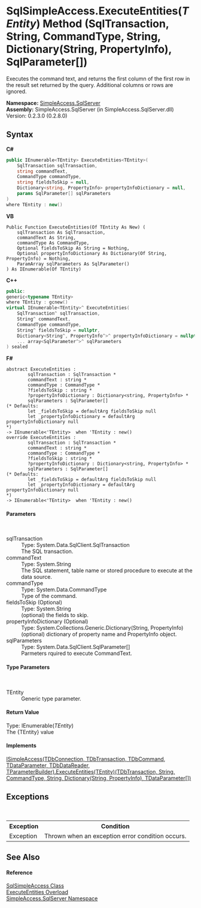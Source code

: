 # SqlSimpleAccess.ExecuteEntities(*TEntity*) Method (SqlTransaction, String, CommandType, String, Dictionary(String, PropertyInfo), SqlParameter[])
 

Executes the command text, and returns the first column of the first row in the result set returned by the query. Additional columns or rows are ignored.

**Namespace:**&nbsp;<a href="0aec4ece-a28c-8a60-ec49-ed778f89c036">SimpleAccess.SqlServer</a><br />**Assembly:**&nbsp;SimpleAccess.SqlServer (in SimpleAccess.SqlServer.dll) Version: 0.2.3.0 (0.2.8.0)

## Syntax

**C#**<br />
``` C#
public IEnumerable<TEntity> ExecuteEntities<TEntity>(
	SqlTransaction sqlTransaction,
	string commandText,
	CommandType commandType,
	string fieldsToSkip = null,
	Dictionary<string, PropertyInfo> propertyInfoDictionary = null,
	params SqlParameter[] sqlParameters
)
where TEntity : new()

```

**VB**<br />
``` VB
Public Function ExecuteEntities(Of TEntity As New) ( 
	sqlTransaction As SqlTransaction,
	commandText As String,
	commandType As CommandType,
	Optional fieldsToSkip As String = Nothing,
	Optional propertyInfoDictionary As Dictionary(Of String, PropertyInfo) = Nothing,
	ParamArray sqlParameters As SqlParameter()
) As IEnumerable(Of TEntity)
```

**C++**<br />
``` C++
public:
generic<typename TEntity>
where TEntity : gcnew()
virtual IEnumerable<TEntity>^ ExecuteEntities(
	SqlTransaction^ sqlTransaction, 
	String^ commandText, 
	CommandType commandType, 
	String^ fieldsToSkip = nullptr, 
	Dictionary<String^, PropertyInfo^>^ propertyInfoDictionary = nullptr, 
	... array<SqlParameter^>^ sqlParameters
) sealed
```

**F#**<br />
``` F#
abstract ExecuteEntities : 
        sqlTransaction : SqlTransaction * 
        commandText : string * 
        commandType : CommandType * 
        ?fieldsToSkip : string * 
        ?propertyInfoDictionary : Dictionary<string, PropertyInfo> * 
        sqlParameters : SqlParameter[] 
(* Defaults:
        let _fieldsToSkip = defaultArg fieldsToSkip null
        let _propertyInfoDictionary = defaultArg propertyInfoDictionary null
*)
-> IEnumerable<'TEntity>  when 'TEntity : new()
override ExecuteEntities : 
        sqlTransaction : SqlTransaction * 
        commandText : string * 
        commandType : CommandType * 
        ?fieldsToSkip : string * 
        ?propertyInfoDictionary : Dictionary<string, PropertyInfo> * 
        sqlParameters : SqlParameter[] 
(* Defaults:
        let _fieldsToSkip = defaultArg fieldsToSkip null
        let _propertyInfoDictionary = defaultArg propertyInfoDictionary null
*)
-> IEnumerable<'TEntity>  when 'TEntity : new()
```


#### Parameters
&nbsp;<dl><dt>sqlTransaction</dt><dd>Type: System.Data.SqlClient.SqlTransaction<br />The SQL transaction.</dd><dt>commandText</dt><dd>Type: System.String<br />The SQL statement, table name or stored procedure to execute at the data source.</dd><dt>commandType</dt><dd>Type: System.Data.CommandType<br />Type of the command.</dd><dt>fieldsToSkip (Optional)</dt><dd>Type: System.String<br />(optional) the fields to skip.</dd><dt>propertyInfoDictionary (Optional)</dt><dd>Type: System.Collections.Generic.Dictionary(String, PropertyInfo)<br />(optional) dictionary of property name and PropertyInfo object.</dd><dt>sqlParameters</dt><dd>Type: System.Data.SqlClient.SqlParameter[]<br />Parmeters rquired to execute CommandText.</dd></dl>

#### Type Parameters
&nbsp;<dl><dt>TEntity</dt><dd>Generic type parameter.</dd></dl>

#### Return Value
Type: IEnumerable(*TEntity*)<br />The {TEntity} value

#### Implements
<a href="93483023-1a38-99c4-a973-4ac40087ed8e">ISimpleAccess(TDbConnection, TDbTransaction, TDbCommand, TDataParameter, TDbDataReader, TParameterBuilder).ExecuteEntities(TEntity)(TDbTransaction, String, CommandType, String, Dictionary(String, PropertyInfo), TDataParameter[])</a><br />

## Exceptions
&nbsp;<table><tr><th>Exception</th><th>Condition</th></tr><tr><td>Exception</td><td>Thrown when an exception error condition occurs.</td></tr></table>

## See Also


#### Reference
<a href="51cba069-bca7-767f-b9f4-7a420dd10a28">SqlSimpleAccess Class</a><br /><a href="79a9497e-a8d3-7fad-cb2d-0132b451497a">ExecuteEntities Overload</a><br /><a href="0aec4ece-a28c-8a60-ec49-ed778f89c036">SimpleAccess.SqlServer Namespace</a><br />